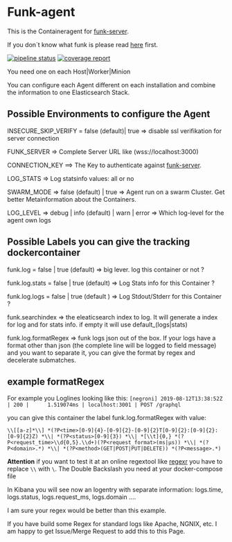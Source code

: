 # Funk-agent

This is the Containeragent for [funk-server](https://github.com/fasibio/funk-server). 

If you don´t know what funk is please read [here](https://github.com/fasibio/funk-server) first. 

[![pipeline status](https://gitlab.com/fasibio/funk_agent/badges/master/pipeline.svg)](https://gitlab.com/fasibio/funk_agent/commits/master) [![coverage report](https://gitlab.com/fasibio/funk_agent/badges/master/coverage.svg)](https://sonar.server2.fasibio.de/dashboard?id=fasibio_funk_agent_master)



You need one on each Host|Worker|Minion

You can configure each Agent different on each installation and combine the information to one Elasticsearch Stack.

## Possible Environments to configure the Agent

INSECURE_SKIP_VERIFY =  false (default)| true => disable ssl verifikation for server connection

FUNK_SERVER => Complete Server URL like (wss://localhost:3000)

CONNECTION_KEY ==> The Key to authenticate against [funk-server](https://github.com/fasibio/funk-server). 

LOG_STATS => Log statsinfo values: all or  no

SWARM_MODE => false (default) | true => Agent run on a swarm Cluster. Get better Metainformation about the Containers.

LOG_LEVEL => debug | info (default) | warn | error => Which log-level for the agent own logs


## Possible Labels you can give the tracking dockercontainer

funk.log = false | true (default) => big lever. log this container or not ?

funk.log.stats = false | true (default)  => Log Stats info for this Container ?

funk.log.logs = false | true (default ) => Log Stdout/Stderr for this Container ? 

funk.searchindex => the eleaticsearch index to log. It will generate a index for log and for stats info.  if empty it will use default_(logs|stats)


funk.log.formatRegex => funk logs json out of the box. If your logs have a format other than json (the complete line will be logged to field message) and you want to separate it, you can give the format by regex and decelerate submatches. 




## example formatRegex 
For example you Loglines looking like this: 
```[negroni] 2019-08-12T13:38:52Z | 200 |      1.519074ms | localhost:3001 | POST /graphql```

you can give this container the label funk.log.formatRegex with value: 

```\\[[a-z]*\\] *(?P<time>[0-9]{4}-[0-9]{2}-[0-9]{2}T[0-9]{2}:[0-9]{2}:[0-9]{2}Z) *\\| *(?P<status>[0-9]{3}) *\\| *[\\t]{0,} *(?P<request_time>\\d{0,5}.\\d+)(?P<request_format>(ms|µs)) *\\| *(?P<domain>.*) *\\| *(?P<method>(GET|POST|PUT|DELETE)) *(?P<message>.*)```

**Attention** if you want to test it at an online regextool like [regexr](https://regexr.com/4j31a) you have to replace ```\\``` with ```\```. 
The Double Backslash you need at your docker-compose file

In Kibana you will see now an logentry with separate information: logs.time, logs.status, logs.request_ms, logs.domain ....


I am sure your regex would be better than this example. 

If you have build some Regex for standard logs like Apache, NGNIX, etc. I am happy to get Issue/Merge Request to add this to this Page. 

